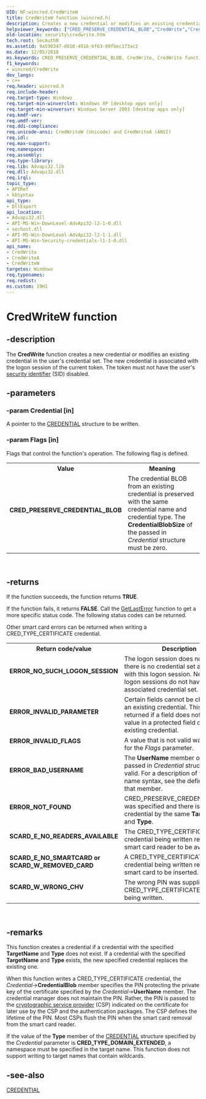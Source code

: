 ```yaml
---
UID: NF:wincred.CredWriteW
title: CredWriteW function (wincred.h)
description: Creates a new credential or modifies an existing credential in the user's credential set.helpviewer_keywords: ["CRED_PRESERVE_CREDENTIAL_BLOB","CredWrite","CredWrite function [Security]","CredWriteA","CredWriteW","_cred_credwrite","security.credwrite","wincred/CredWrite","wincred/CredWriteA","wincred/CredWriteW"]
old-location: security\credwrite.htm
tech.root: SecAuthN
ms.assetid: 9a590347-d610-4916-bf63-60fbec173ac2
ms.date: 12/05/2018
ms.keywords: CRED_PRESERVE_CREDENTIAL_BLOB, CredWrite, CredWrite function [Security], CredWriteA, CredWriteW, _cred_credwrite, security.credwrite, wincred/CredWrite, wincred/CredWriteA, wincred/CredWriteW
f1_keywords:
- wincred/CredWrite
dev_langs:
- c++
req.header: wincred.h
req.include-header: 
req.target-type: Windows
req.target-min-winverclnt: Windows XP [desktop apps only]
req.target-min-winversvr: Windows Server 2003 [desktop apps only]
req.kmdf-ver: 
req.umdf-ver: 
req.ddi-compliance: 
req.unicode-ansi: CredWriteW (Unicode) and CredWriteA (ANSI)
req.idl: 
req.max-support: 
req.namespace: 
req.assembly: 
req.type-library: 
req.lib: Advapi32.lib
req.dll: Advapi32.dll
req.irql: 
topic_type:
- APIRef
- kbSyntax
api_type:
- DllExport
api_location:
- Advapi32.dll
- API-MS-Win-DownLevel-AdvApi32-l2-1-0.dll
- sechost.dll
- API-MS-Win-DownLevel-AdvApi32-l2-1-1.dll
- API-MS-Win-Security-credentials-l1-1-0.dll
api_name:
- CredWrite
- CredWriteA
- CredWriteW
targetos: Windows
req.typenames: 
req.redist: 
ms.custom: 19H1
---
```


# CredWriteW function


## -description


The <b>CredWrite</b> function creates a new credential or modifies an existing credential in the user's credential set. The new credential is associated with the logon session of the current token. The token must not have the user's <a href="https://docs.microsoft.com/windows/desktop/SecGloss/s-gly">security identifier</a> (SID) disabled.


## -parameters




### -param Credential [in]

A pointer to the <a href="https://docs.microsoft.com/windows/desktop/api/wincred/ns-wincred-credentiala">CREDENTIAL</a> structure to be written.


### -param Flags [in]

Flags that control the function's operation. The following flag is defined.

<table>
<tr>
<th>Value</th>
<th>Meaning</th>
</tr>
<tr>
<td width="40%"><a id="CRED_PRESERVE_CREDENTIAL_BLOB"></a><a id="cred_preserve_credential_blob"></a><dl>
<dt><b>CRED_PRESERVE_CREDENTIAL_BLOB</b></dt>
<dt></dt>
</dl>
</td>
<td width="60%">
The credential BLOB from an existing credential is preserved with the same credential name and credential type. The <b>CredentialBlobSize</b> of the passed in <i>Credential</i> structure must be zero.

</td>
</tr>
</table>
 


## -returns



If the function succeeds, the function returns <b>TRUE</b>.

If the function fails, it returns <b>FALSE</b>. Call the <a href="https://docs.microsoft.com/windows/desktop/api/errhandlingapi/nf-errhandlingapi-getlasterror">GetLastError</a> function to get a more specific status code. The following status codes can be returned.

Other smart card errors can be returned when writing a CRED_TYPE_CERTIFICATE credential.

<table>
<tr>
<th>Return code/value</th>
<th>Description</th>
</tr>
<tr>
<td width="40%">
<dl>
<dt><b>ERROR_NO_SUCH_LOGON_SESSION</b></dt>
<dt></dt>
</dl>
</td>
<td width="60%">
The logon session does not exist or there is no credential set associated with this logon session. Network logon sessions do not have an associated credential set.

</td>
</tr>
<tr>
<td width="40%">
<dl>
<dt><b>ERROR_INVALID_PARAMETER</b></dt>
<dt></dt>
</dl>
</td>
<td width="60%">
Certain fields cannot be changed in an existing credential. This error is returned if a field does not match the value in a protected field of the existing credential.

</td>
</tr>
<tr>
<td width="40%">
<dl>
<dt><b>ERROR_INVALID_FLAGS</b></dt>
<dt></dt>
</dl>
</td>
<td width="60%">
A value that is not valid was specified for the <i>Flags</i> parameter.

</td>
</tr>
<tr>
<td width="40%">
<dl>
<dt><b>ERROR_BAD_USERNAME</b></dt>
<dt></dt>
</dl>
</td>
<td width="60%">
The <b>UserName</b> member of the passed in <i>Credential</i> structure is not valid. For a description of valid user name syntax, see the definition of that member.

</td>
</tr>
<tr>
<td width="40%">
<dl>
<dt><b>ERROR_NOT_FOUND</b></dt>
<dt></dt>
</dl>
</td>
<td width="60%">
CRED_PRESERVE_CREDENTIAL_BLOB was specified and there is no existing credential by the same <b>TargetName</b> and <b>Type</b>.

</td>
</tr>
<tr>
<td width="40%">
<dl>
<dt><b>SCARD_E_NO_READERS_AVAILABLE</b></dt>
<dt></dt>
</dl>
</td>
<td width="60%">
The CRED_TYPE_CERTIFICATE credential being written requires the smart card reader to be available.

</td>
</tr>
<tr>
<td width="40%">
<dl>
<dt><b>SCARD_E_NO_SMARTCARD or SCARD_W_REMOVED_CARD</b></dt>
<dt></dt>
</dl>
</td>
<td width="60%">
A CRED_TYPE_CERTIFICATE credential being written requires the smart card to be inserted.

</td>
</tr>
<tr>
<td width="40%">
<dl>
<dt><b>SCARD_W_WRONG_CHV</b></dt>
<dt></dt>
</dl>
</td>
<td width="60%">
The wrong PIN was supplied for the CRED_TYPE_CERTIFICATE credential being written.

</td>
</tr>
</table>
 




## -remarks



This function creates a credential if a credential with the specified <b>TargetName</b> and <b>Type</b> does not exist. If a credential with the specified <b>TargetName</b> and <b>Type</b> exists, the new specified credential replaces the existing one.

When this function writes a CRED_TYPE_CERTIFICATE credential, the <i>Credential</i>-&gt;<b>CredentialBlob</b> member specifies the PIN protecting the private key of the certificate specified by the <i>Credential</i>-&gt;<b>UserName</b> member. The credential manager does not maintain the PIN. Rather, the PIN is passed to the <a href="https://docs.microsoft.com/windows/desktop/SecGloss/c-gly">cryptographic service provider</a> (CSP) indicated on the certificate for later use by the CSP and the authentication packages. The CSP defines the lifetime of the PIN. Most CSPs flush the PIN when the smart card removal from the smart card reader.

If the value of the <b>Type</b> member of the <a href="https://docs.microsoft.com/windows/desktop/api/wincred/ns-wincred-credentiala">CREDENTIAL</a> structure specified by the <i>Credential</i>  parameter is <b>CRED_TYPE_DOMAIN_EXTENDED</b>, a namespace must be specified in the target name. This function does not support writing to target names that contain wildcards. 




## -see-also




<a href="https://docs.microsoft.com/windows/desktop/api/wincred/ns-wincred-credentiala">CREDENTIAL</a>
 

 

